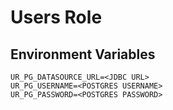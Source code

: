 # Users Role

## Environment Variables
```properties
UR_PG_DATASOURCE_URL=<JDBC URL>
UR_PG_USERNAME=<POSTGRES USERNAME>
UR_PG_PASSWORD=<POSTGRES PASSWORD>
```